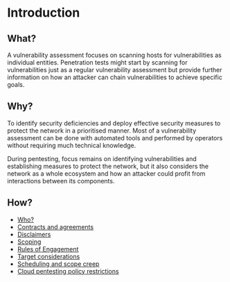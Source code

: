 # Introduction

## What?

A vulnerability assessment focuses on scanning hosts for vulnerabilities as individual entities. 
Penetration tests might start by scanning for vulnerabilities just as a regular vulnerability assessment but
provide further information on how an attacker can chain vulnerabilities to achieve specific goals.

## Why?

To identify security deficiencies and deploy effective security measures to protect the network
in a prioritised manner. Most of a vulnerability assessment can be done with automated tools and performed 
by operators without requiring much technical knowledge.

During pentesting, focus remains on identifying vulnerabilities and establishing measures to protect the network, 
but it also considers the network as a whole ecosystem and how an attacker could profit from interactions between 
its components.

## How?

* [Who?](who.md)
* [Contracts and agreements](contracts.md)
* [Disclaimers](disclaimers.md)
* [Scoping](scoping.md)   
* [Rules of Engagement](roe.md)       
* [Target considerations](targets.md)  
* [Scheduling and scope creep](scheduling.md)
* [Cloud pentesting policy restrictions](red-cloud:docs/notes/challenges)
